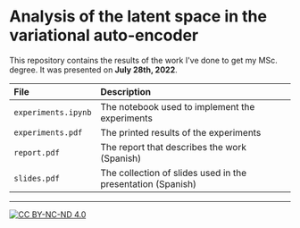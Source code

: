 # Analysis of the latent space in the variational auto-encoder
This repository contains the results of the work I've done to get my
MSc. degree. It was presented on **July 28th, 2022**.

| File                | Description                                                 |
| :-                  | :-                                                          |
| `experiments.ipynb` | The notebook used to implement the experiments              |
| `experiments.pdf`   | The printed results of the experiments                      |
| `report.pdf`        | The report that describes the work (Spanish)                |
| `slides.pdf`        | The collection of slides used in the presentation (Spanish) |


---
[![CC BY-NC-ND 4.0](https://i.creativecommons.org/l/by-nc-nd/4.0/88x31.png)](http://creativecommons.org/licenses/by-nc-nd/4.0/)

